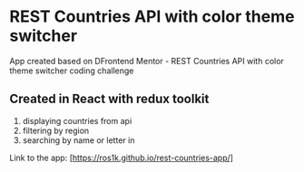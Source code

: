 # REST Countries API with color theme switcher

App created based on DFrontend Mentor - REST Countries API with color theme switcher coding challenge

## Created in React with redux toolkit

1. displaying countries from api
2. filtering by region
3. searching by name or letter in

Link to the app: [https://ros1k.github.io/rest-countries-app/]


